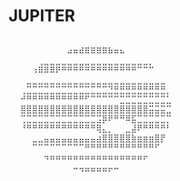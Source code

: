# JUPITER
⠀⠀⠀⠀⠀⠀⠀⠀⠀⠀⠀⠀⠀⠀⠀⠀⠀⠀⠀⠀⠀⠀⠀⠀⠀⠀⠀⠀⠀⠀
⠀⠀⠀⠀⠀⠀⠀⠀⠀⠀⠴⠶⠾⠿⠿⠿⠿⠷⠶⠦⠀⠀⠀⠀⠀⠀⠀⠀⠀⠀
⠀⠀⠀⠀⠀⢀⣀⣀⣀⣀⣀⣀⣀⣀⣀⣀⣀⣀⣀⣀⣀⣀⣀⣀⡀⠀⠀⠀⠀⠀
⠀⠀⠀⠀⠰⠿⠿⠿⠟⠛⠛⠛⠛⠛⠛⠛⠛⠛⠛⠛⠛⠛⠉⠉⠉⠀⠀⠀⠀⠀
⠀⠀⠀⣀⣀⣀⣀⣀⣀⣀⣀⣀⣀⣀⣀⣀⣀⣀⣀⣀⣀⣀⣀⣀⣀⣀⣀⠀⠀⠀
⠀⠀⢀⣉⣉⣉⣉⣉⣉⣉⣉⣉⣉⣉⣉⣉⣉⣙⣛⣛⣛⣛⣛⣛⣛⣛⣛⡀⠀⠀
⠀⠀⠚⠛⠛⠛⠛⠛⠛⠛⠛⠛⠛⠋⠉⠉⠉⠉⠉⣉⣉⣉⣉⣉⣉⣉⣉⣁⠀⠀
⠀⠀⣿⣿⣿⣿⣿⣿⣿⣿⣿⣿⣿⣿⣿⣿⣿⣿⣿⣿⣿⣿⣿⣿⣭⣭⣭⣉⠀⠀
⠀⠀⢉⣉⣉⣉⣉⣉⣉⣉⣉⣉⣉⣉⣉⣩⡿⠟⠛⠛⠿⣯⣉⣉⣉⣉⣉⡉⠀⠀
⠀⠀⠘⠛⠛⠛⠛⠛⠛⠛⠛⠛⠛⠛⠛⢿⣄⡀⠀⠀⣀⣼⠟⠛⠛⠛⠛⠃⠀⠀
⠀⠀⠀⠀⣀⣀⣤⣤⣤⣤⣤⣤⣤⣤⣤⣴⣿⣿⣿⣿⣿⣷⣶⣶⣶⣿⡟⠀⠀⠀
⠀⠀⠀⠀⠉⠉⠉⠉⠉⠉⠉⠉⠉⠛⠛⠛⠛⠛⠛⠛⠛⠛⠛⠛⠛⠋⠀⠀⠀⠀
⠀⠀⠀⠀⠀⠀⠲⠶⠶⠶⠶⠶⠶⠶⠶⠶⠶⠶⠶⠶⠶⠶⠶⠖⠀⠀⠀⠀⠀⠀
⠀⠀⠀⠀⠀⠀⠀⠀⠀⠀⠀⠤⢤⣤⣤⣤⣤⡤⠤⠀⠀⠀⠀⠀⠀⠀⠀⠀⠀⠀
⠀⠀⠀⠀⠀⠀⠀⠀⠀⠀⠀⠀⠀⠀⠀⠀⠀⠀⠀⠀⠀⠀⠀⠀⠀⠀⠀⠀⠀⠀
